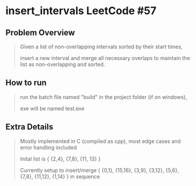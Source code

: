# insert_intervals LeetCode #57

## Problem Overview
> Given a list of non-overlapping intervals sorted by their start times,
> 
> insert a new interval and merge all necessary overlaps to maintain the list as non-overlapping and sorted.

## How to run
> run the batch file named "build" in the project folder (if on windows),
> 
> exe will be named test.exe

## Extra Details
> Mostly implemented in C (compiled as cpp), most edge cases and error handling included
> 
> Inital list is { {2,4}, {7,8}, {11, 13} }
> 
> Currently setup to insert/merge { {0,1}, {15,16}, {3,9}, {3,12}, {5,6}, {7,8}, {11,12}, {1,14} } in sequence
